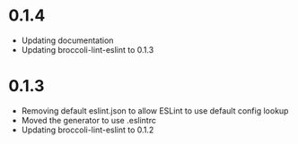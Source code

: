 # 0.1.4

- Updating documentation
- Updating broccoli-lint-eslint to 0.1.3

# 0.1.3

- Removing default eslint.json to allow ESLint to use default config lookup
- Moved the generator to use .eslintrc
- Updating broccoli-lint-eslint to 0.1.2
